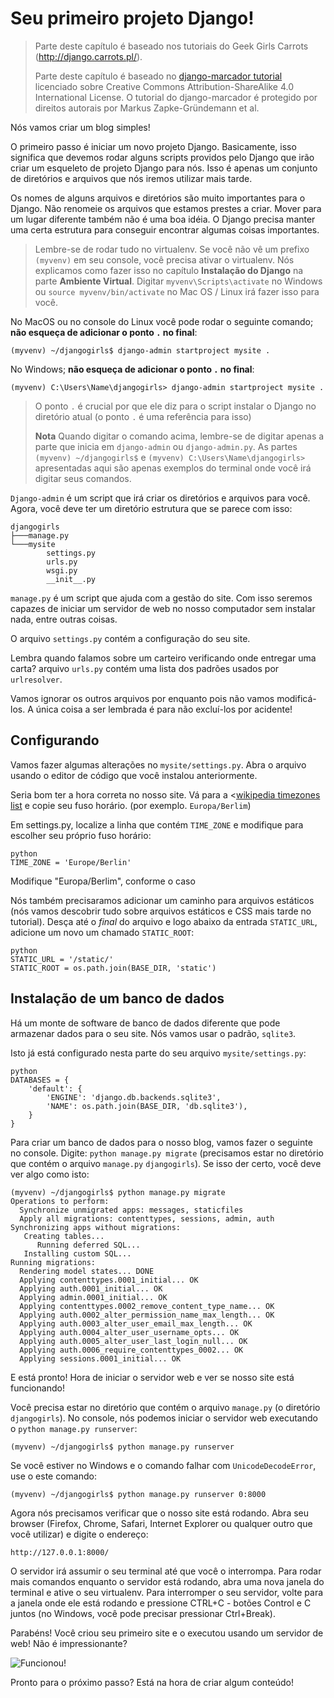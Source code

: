 # Seu primeiro projeto Django!

> Parte deste capítulo é baseado nos tutoriais do Geek Girls Carrots (http://django.carrots.pl/).
> 
> Parte deste capítulo é baseado no [django-marcador tutorial][1] licenciado sobre Creative Commons Attribution-ShareAlike 4.0 International License. O tutorial do django-marcador é protegido por direitos autorais por Markus Zapke-Gründemann et al.

 [1]: http://django-marcador.keimlink.de/

Nós vamos criar um blog simples!

O primeiro passo é iniciar um novo projeto Django. Basicamente, isso significa que devemos rodar alguns scripts providos pelo Django que irão criar um esqueleto de projeto Django para nós. Isso é apenas um conjunto de diretórios e arquivos que nós iremos utilizar mais tarde.

Os nomes de alguns arquivos e diretórios são muito importantes para o Django. Não renomeie os arquivos que estamos prestes a criar. Mover para um lugar diferente também não é uma boa idéia. O Django precisa manter uma certa estrutura para conseguir encontrar algumas coisas importantes.

> Lembre-se de rodar tudo no virtualenv. Se você não vê um prefixo `(myvenv)` em seu console, você precisa ativar o virtualenv. Nós explicamos como fazer isso no capítulo **Instalação do Django** na parte **Ambiente Virtual**. Digitar `myvenv\Scripts\activate` no Windows ou `source myvenv/bin/activate` no Mac OS / Linux irá fazer isso para você.

No MacOS ou no console do Linux você pode rodar o seguinte comando; **não esqueça de adicionar o ponto `.` no final**:

    (myvenv) ~/djangogirls$ django-admin startproject mysite .
    

No Windows; **não esqueça de adicionar o ponto `.` no final**:

    (myvenv) C:\Users\Name\djangogirls> django-admin startproject mysite .
    

> O ponto `.` é crucial por que ele diz para o script instalar o Django no diretório atual (o ponto `.` é uma referência para isso)
> 
> **Nota** Quando digitar o comando acima, lembre-se de digitar apenas a parte que inicia em `django-admin` ou `django-admin.py`. As partes `(myvenv) ~/djangogirls$` e `(myvenv) C:\Users\Name\djangogirls>` apresentadas aqui são apenas exemplos do terminal onde você irá digitar seus comandos.

`Django-admin` é um script que irá criar os diretórios e arquivos para você. Agora, você deve ter um diretório estrutura que se parece com isso:

    djangogirls
    ├───manage.py
    └───mysite
            settings.py
            urls.py
            wsgi.py
            __init__.py
    

`manage.py` é um script que ajuda com a gestão do site. Com isso seremos capazes de iniciar um servidor de web no nosso computador sem instalar nada, entre outras coisas.

O arquivo `settings.py` contém a configuração do seu site.

Lembra quando falamos sobre um carteiro verificando onde entregar uma carta? arquivo `urls.py` contém uma lista dos padrões usados por `urlresolver`.

Vamos ignorar os outros arquivos por enquanto pois não vamos modificá-los. A única coisa a ser lembrada é para não excluí-los por acidente!

## Configurando

Vamos fazer algumas alterações no `mysite/settings.py`. Abra o arquivo usando o editor de código que você instalou anteriormente.

Seria bom ter a hora correta no nosso site. Vá para a <[wikipedia timezones list][2] e copie seu fuso horário. (por exemplo. `Europa/Berlim`)

 [2]: http://en.wikipedia.org/wiki/List_of_tz_database_time_zones

Em settings.py, localize a linha que contém `TIME_ZONE` e modifique para escolher seu próprio fuso horário:

    python
    TIME_ZONE = 'Europe/Berlin'
    

Modifique "Europa/Berlim", conforme o caso

Nós também precisaramos adicionar um caminho para arquivos estáticos (nós vamos descobrir tudo sobre arquivos estáticos e CSS mais tarde no tutorial). Desça até o *final* do arquivo e logo abaixo da entrada `STATIC_URL`, adicione um novo um chamado `STATIC_ROOT`:

    python
    STATIC_URL = '/static/'
    STATIC_ROOT = os.path.join(BASE_DIR, 'static')
    

## Instalação de um banco de dados

Há um monte de software de banco de dados diferente que pode armazenar dados para o seu site. Nós vamos usar o padrão, `sqlite3`.

Isto já está configurado nesta parte do seu arquivo `mysite/settings.py`:

    python
    DATABASES = {
        'default': {
            'ENGINE': 'django.db.backends.sqlite3',
            'NAME': os.path.join(BASE_DIR, 'db.sqlite3'),
        }
    }
    

Para criar um banco de dados para o nosso blog, vamos fazer o seguinte no console. Digite: `python manage.py migrate` (precisamos estar no diretório que contém o arquivo `manage.py` `djangogirls`). Se isso der certo, você deve ver algo como isto:

    (myvenv) ~/djangogirls$ python manage.py migrate
    Operations to perform:
      Synchronize unmigrated apps: messages, staticfiles
      Apply all migrations: contenttypes, sessions, admin, auth
    Synchronizing apps without migrations:
       Creating tables...
          Running deferred SQL...
       Installing custom SQL...
    Running migrations:
      Rendering model states... DONE
      Applying contenttypes.0001_initial... OK
      Applying auth.0001_initial... OK
      Applying admin.0001_initial... OK
      Applying contenttypes.0002_remove_content_type_name... OK
      Applying auth.0002_alter_permission_name_max_length... OK
      Applying auth.0003_alter_user_email_max_length... OK
      Applying auth.0004_alter_user_username_opts... OK
      Applying auth.0005_alter_user_last_login_null... OK
      Applying auth.0006_require_contenttypes_0002... OK
      Applying sessions.0001_initial... OK
    

E está pronto! Hora de iniciar o servidor web e ver se nosso site está funcionando!

Você precisa estar no diretório que contém o arquivo `manage.py` (o diretório `djangogirls`). No console, nós podemos iniciar o servidor web executando o `python manage.py runserver`:

    (myvenv) ~/djangogirls$ python manage.py runserver
    

Se você estiver no Windows e o comando falhar com `UnicodeDecodeError`, use o este comando:

    (myvenv) ~/djangogirls$ python manage.py runserver 0:8000
    

Agora nós precisamos verificar que o nosso site está rodando. Abra seu browser (Firefox, Chrome, Safari, Internet Explorer ou qualquer outro que você utilizar) e digite o endereço:

    http://127.0.0.1:8000/
    

O servidor irá assumir o seu terminal até que você o interrompa. Para rodar mais comandos enquanto o servidor está rodando, abra uma nova janela do terminal e ative o seu virtualenv. Para interromper o seu servidor, volte para a janela onde ele está rodando e pressione CTRL+C - botões Control e C juntos (no Windows, você pode precisar pressionar Ctrl+Break).

Parabéns! Você criou seu primeiro site e o executou usando um servidor de web! Não é impressionante?

![Funcionou!][3]

 [3]: images/it_worked2.png

Pronto para o próximo passo? Está na hora de criar algum conteúdo!